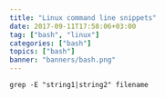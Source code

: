 ```yaml
---
title: "Linux command line snippets"
date: 2017-09-11T17:58:06+03:00
tag: ["bash", "linux"]
categories: ["bash"]
topics: ["bash"]
banner: "banners/bash.png"
---
```



`grep -E "string1|string2" filename`
